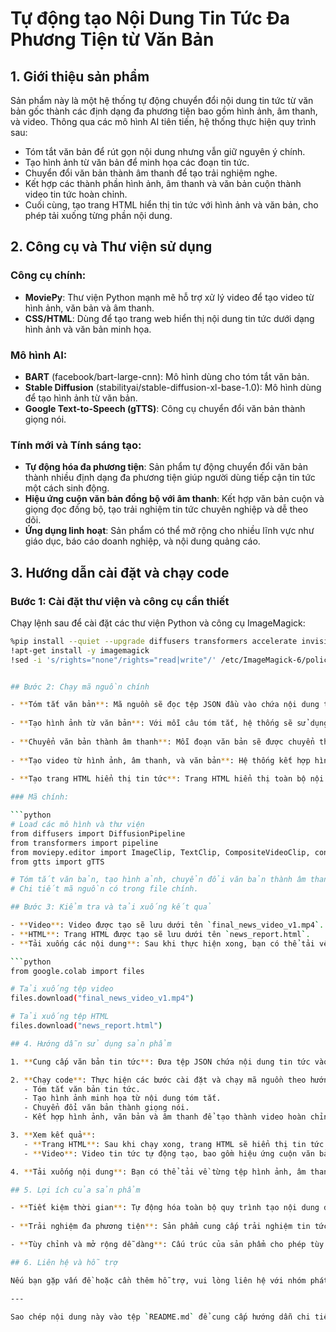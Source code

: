 # Tự động tạo Nội Dung Tin Tức Đa Phương Tiện từ Văn Bản

## 1. Giới thiệu sản phẩm
Sản phẩm này là một hệ thống tự động chuyển đổi nội dung tin tức từ văn bản gốc thành các định dạng đa phương tiện bao gồm hình ảnh, âm thanh, và video. Thông qua các mô hình AI tiên tiến, hệ thống thực hiện quy trình sau:
- Tóm tắt văn bản để rút gọn nội dung nhưng vẫn giữ nguyên ý chính.
- Tạo hình ảnh từ văn bản để minh họa các đoạn tin tức.
- Chuyển đổi văn bản thành âm thanh để tạo trải nghiệm nghe.
- Kết hợp các thành phần hình ảnh, âm thanh và văn bản cuộn thành video tin tức hoàn chỉnh.
- Cuối cùng, tạo trang HTML hiển thị tin tức với hình ảnh và văn bản, cho phép tải xuống từng phần nội dung.

## 2. Công cụ và Thư viện sử dụng

### Công cụ chính:
- **MoviePy**: Thư viện Python mạnh mẽ hỗ trợ xử lý video để tạo video từ hình ảnh, văn bản và âm thanh.
- **CSS/HTML**: Dùng để tạo trang web hiển thị nội dung tin tức dưới dạng hình ảnh và văn bản minh họa.

### Mô hình AI:
- **BART** (facebook/bart-large-cnn): Mô hình dùng cho tóm tắt văn bản.
- **Stable Diffusion** (stabilityai/stable-diffusion-xl-base-1.0): Mô hình dùng để tạo hình ảnh từ văn bản.
- **Google Text-to-Speech (gTTS)**: Công cụ chuyển đổi văn bản thành giọng nói.

### Tính mới và Tính sáng tạo:
- **Tự động hóa đa phương tiện**: Sản phẩm tự động chuyển đổi văn bản thành nhiều định dạng đa phương tiện giúp người dùng tiếp cận tin tức một cách sinh động.
- **Hiệu ứng cuộn văn bản đồng bộ với âm thanh**: Kết hợp văn bản cuộn và giọng đọc đồng bộ, tạo trải nghiệm tin tức chuyên nghiệp và dễ theo dõi.
- **Ứng dụng linh hoạt**: Sản phẩm có thể mở rộng cho nhiều lĩnh vực như giáo dục, báo cáo doanh nghiệp, và nội dung quảng cáo.

## 3. Hướng dẫn cài đặt và chạy code

### Bước 1: Cài đặt thư viện và công cụ cần thiết

Chạy lệnh sau để cài đặt các thư viện Python và công cụ ImageMagick:

```bash
%pip install --quiet --upgrade diffusers transformers accelerate invisible_watermark mediapy moviepy gtts
!apt-get install -y imagemagick
!sed -i 's/rights="none"/rights="read|write"/' /etc/ImageMagick-6/policy.xml


## Bước 2: Chạy mã nguồn chính

- **Tóm tắt văn bản**: Mã nguồn sẽ đọc tệp JSON đầu vào chứa nội dung tin tức, sử dụng mô hình BART để tóm tắt các câu và ghép lại thành nội dung rút gọn.
  
- **Tạo hình ảnh từ văn bản**: Với mỗi câu tóm tắt, hệ thống sẽ sử dụng Stable Diffusion để tạo hình ảnh minh họa và lưu các ảnh này vào thư mục `images`.
  
- **Chuyển văn bản thành âm thanh**: Mỗi đoạn văn bản sẽ được chuyển thành âm thanh bằng gTTS và lưu vào thư mục `audio_clips`.
  
- **Tạo video từ hình ảnh, âm thanh, và văn bản**: Hệ thống kết hợp hình ảnh, văn bản cuộn, và âm thanh thành các đoạn video clip và nối lại thành video hoàn chỉnh.
  
- **Tạo trang HTML hiển thị tin tức**: Trang HTML hiển thị toàn bộ nội dung tin tức, hình ảnh và văn bản, cho phép người dùng tải xuống từng phần.

### Mã chính:

```python
# Load các mô hình và thư viện
from diffusers import DiffusionPipeline
from transformers import pipeline
from moviepy.editor import ImageClip, TextClip, CompositeVideoClip, concatenate_videoclips, AudioFileClip
from gtts import gTTS

# Tóm tắt văn bản, tạo hình ảnh, chuyển đổi văn bản thành âm thanh và tạo video từ hình ảnh và văn bản cuộn.
# Chi tiết mã nguồn có trong file chính.

## Bước 3: Kiểm tra và tải xuống kết quả

- **Video**: Video được tạo sẽ lưu dưới tên `final_news_video_v1.mp4`.
- **HTML**: Trang HTML được tạo sẽ lưu dưới tên `news_report.html`.
- **Tải xuống các nội dung**: Sau khi thực hiện xong, bạn có thể tải về các tệp hình ảnh, âm thanh và video thông qua Colab.

```python
from google.colab import files

# Tải xuống tệp video
files.download("final_news_video_v1.mp4")

# Tải xuống tệp HTML
files.download("news_report.html")

## 4. Hướng dẫn sử dụng sản phẩm

1. **Cung cấp văn bản tin tức**: Đưa tệp JSON chứa nội dung tin tức vào thư mục đầu vào. Tệp JSON này sẽ chứa các đoạn tin tức mà bạn muốn tóm tắt và chuyển đổi thành nội dung đa phương tiện.

2. **Chạy code**: Thực hiện các bước cài đặt và chạy mã nguồn theo hướng dẫn ở các phần trước. Mã nguồn sẽ tự động thực hiện các bước:
   - Tóm tắt văn bản tin tức.
   - Tạo hình ảnh minh họa từ nội dung tóm tắt.
   - Chuyển đổi văn bản thành giọng nói.
   - Kết hợp hình ảnh, văn bản và âm thanh để tạo thành video hoàn chỉnh.

3. **Xem kết quả**:
   - **Trang HTML**: Sau khi chạy xong, trang HTML sẽ hiển thị tin tức với từng hình ảnh và văn bản tương ứng. Mỗi mục tin tức có thể xem và tải xuống riêng lẻ.
   - **Video**: Video tin tức tự động tạo, bao gồm hiệu ứng cuộn văn bản, hình ảnh minh họa, và âm thanh giọng đọc.

4. **Tải xuống nội dung**: Bạn có thể tải về từng tệp hình ảnh, âm thanh và video để sử dụng hoặc chia sẻ.

## 5. Lợi ích của sản phẩm

- **Tiết kiệm thời gian**: Tự động hóa toàn bộ quy trình tạo nội dung đa phương tiện từ văn bản, giúp tiết kiệm thời gian biên tập và trình bày tin tức.
  
- **Trải nghiệm đa phương tiện**: Sản phẩm cung cấp trải nghiệm tin tức sống động, dễ tiếp cận qua các định dạng hình ảnh, âm thanh và video, phù hợp với người dùng có nhu cầu truy cập tin tức nhanh chóng và trực quan.

- **Tùy chỉnh và mở rộng dễ dàng**: Cấu trúc của sản phẩm cho phép tùy chỉnh và mở rộng để phục vụ cho nhiều lĩnh vực khác nhau như giáo dục, trợ lý ảo, và báo cáo kinh doanh. Sản phẩm có thể điều chỉnh để phù hợp với từng mục đích sử dụng.

## 6. Liên hệ và hỗ trợ

Nếu bạn gặp vấn đề hoặc cần thêm hỗ trợ, vui lòng liên hệ với nhóm phát triển qua email: [22028116@vnu.edu.vn]

---

Sao chép nội dung này vào tệp `README.md` để cung cấp hướng dẫn chi tiết về cách sử dụng, lợi ích sản phẩm và liên hệ hỗ trợ.
